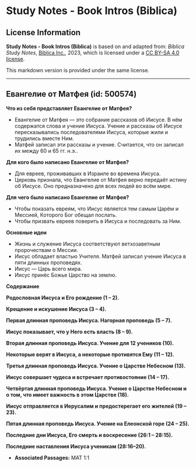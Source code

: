 # Study Notes - Book Intros (Biblica)

## License Information

**Study Notes - Book Intros (Biblica)** is based on and adapted from: _Biblica Study Notes_, [Biblica Inc.](https://www.biblica.com/), 2023, which is licensed under a [CC BY-SA 4.0 license](https://creativecommons.org/licenses/by-sa/4.0/legalcode.en).

This markdown version is provided under the same license.



--------------------------------

## Евангелие от Матфея (id: 500574)

**Что из себя представляет Евангелие от Матфея?**

* Евангелие от Матфея — это собрание рассказов об Иисусе. В нём содержатся слова и учение Иисуса. Учение и рассказы об Иисусе пересказывались последователями Иисуса, которые жили и трудились вместе Ним.
* Матфей записал эти рассказы и учение. Считается, что он записал их между 60 и 65 гг. н.э..

**Для кого было написано Евангелие от Матфея?**

* Для евреев, проживавших в Израиле во времена Иисуса.
* Церковь признала, что Евангелие от Матфея верно передаёт истину об Иисусе. Оно предназначено для всех людей во всём мире.

**Для чего было написано Евангелие от Матфея?**

* Чтобы показать евреям, что Иисус является тем самым Царём и Мессией, Которого Бог обещал послать.
* Чтобы призвать евреев поверить в Иисуса и последовать за Ним.

**Основные идеи**

* Жизнь и служение Иисуса соответствуют ветхозаветным пророчествам о Мессии.
* Иисус обладает властью Учителя. Матфей записал учение Иисуса в пяти длинных проповедях.
* Иисус — Царь всего мира.
* Иисус принёс Божье Царство на землю.

**Содержание**

**Родословная Иисуса и Его рождение (1 – 2\).**

**Крещение и искушение Иисуса (3 – 4\).**

**Первая длинная проповедь Иисуса. Нагорная проповедь (5 – 7\).**

**Иисус показывает, что у Него есть власть (8 – 9\).**

**Вторая длинная проповедь Иисуса. Учение для 12 учеников (10\).**

**Некоторые верят в Иисуса, а некоторые противятся Ему (11 – 12\).**

**Третья длинная проповедь Иисуса. Учение о Царстве Небесном (13\).**

**Иисус совершает чудеса и встречает противостояние (14 – 17\).**

**Четвёртая длинная проповедь Иисуса. Учение о Царстве Небесном и о том, что имеет важность в этом Царстве (18\).**

**Иисус отправляется в Иерусалим и предостерегает его жителей (19 – 23\).**

**Пятая длинная проповедь Иисуса. Учение на Елеонской горе (24 – 25\).**

**Последние дни Иисуса, Его смерть и воскресение (26:1 – 28:15\).**

**Последние наставления Иисуса ученикам (28:16–20\).**

* **Associated Passages:** MAT 1:1

